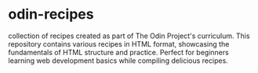 # odin-recipes
 collection of recipes created as part of The Odin Project's curriculum. This repository contains various recipes in HTML format, showcasing the fundamentals of HTML structure and practice. Perfect for beginners learning web development basics while compiling delicious recipes.
